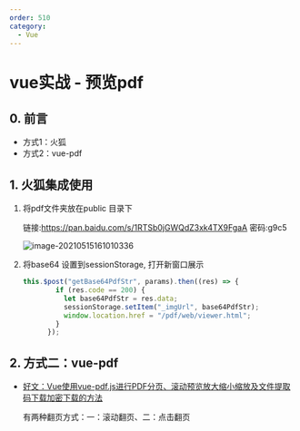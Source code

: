 ```yaml
---
order: 510
category:
  - Vue
---
```


# vue实战 - 预览pdf

## 0. 前言

- 方式1：火狐
- 方式2：vue-pdf

## 1. 火狐集成使用

1. 将pdf文件夹放在public 目录下

   链接:https://pan.baidu.com/s/1RTSb0jGWQdZ3xk4TX9FgaA  密码:g9c5

   ![image-20210515161010336](https://cdn.jsdelivr.net/gh/MrJackC/PicGoImages/other/202404230919970.png)

2. 将base64 设置到sessionStorage, 打开新窗口展示

   ```js
   this.$post("getBase64PdfStr", params).then((res) => {
           if (res.code == 200) {
             let base64PdfStr = res.data;
             sessionStorage.setItem("_imgUrl", base64PdfStr);
             window.location.href = "/pdf/web/viewer.html";
           }
         });
   ```

   

## 2. 方式二：vue-pdf

- [好文：Vue使用vue-pdf.js进行PDF分页、滚动预览放大缩小缩放及文件提取码下载加密下载的方法](http://www.ycmbcd.com/blog/html/16261748155391.html)

  有两种翻页方式：一：滚动翻页、二：点击翻页

​	

